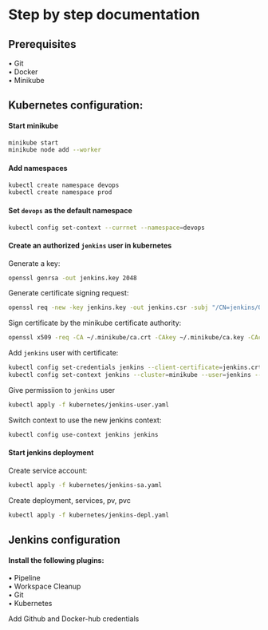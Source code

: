 # Step by step documentation
## Prerequisites
• Git  
• Docker  
• Minikube  
## Kubernetes configuration:
#### Start minikube
```bash
minikube start
minikube node add --worker
```
#### Add namespaces
```bash
kubectl create namespace devops
kubectl create namespace prod
```
#### Set `devops` as the default namespace
```bash
kubectl config set-context --currnet --namespace=devops
```
#### Create an authorized `jenkins` user in kubernetes
Generate a key:
```bash
openssl genrsa -out jenkins.key 2048
```
Generate certificate signing request:
```bash
openssl req -new -key jenkins.key -out jenkins.csr -subj "/CN=jenkins/O=devops/O=minikube.com"
```
Sign certificate by the minikube certificate authority:
```bash
openssl x509 -req -CA ~/.minikube/ca.crt -CAkey ~/.minikube/ca.key -CAcreateserial -days 730 -in jenkins.csr -out jenkins.crt
```
Add `jenkins` user with certificate:
```bash
kubectl config set-credentials jenkins --client-certificate=jenkins.crt --client-key=jenkins.key
kubectl config set-context jenkins --cluster=minikube --user=jenkins --namespace=devops
```
Give permissiion to `jenkins` user
```bash
kubectl apply -f kubernetes/jenkins-user.yaml
```
Switch context to use the new jenkins context:
```bash
kubectl config use-context jenkins jenkins
```

#### Start jenkins deployment
Create service account:
```bash
kubectl apply -f kubernetes/jenkins-sa.yaml
```
Create deployment, services, pv, pvc
```bash
kubectl apply -f kubernetes/jenkins-depl.yaml
```

## Jenkins configuration  
#### Install the following plugins:  
• Pipeline  
• Workspace Cleanup  
• Git  
• Kubernetes  
  
Add Github and Docker-hub credentials  
